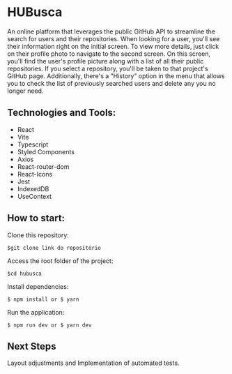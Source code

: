# HUBusca
An online platform that leverages the public GitHub API to streamline the search for users and their repositories.
When looking for a user, you'll see their information right on the initial screen. To view more details, just click on their profile photo to navigate to the second screen. On this screen, you'll find the user's profile picture along with a list of all their public repositories. If you select a repository, you'll be taken to that project's GitHub page. Additionally, there's a "History" option in the menu that allows you to check the list of previously searched users and delete any you no longer need.

## Technologies and Tools: 
- React
- Vite
- Typescript
- Styled Components
- Axios
- React-router-dom
- React-Icons
- Jest
- IndexedDB
- UseContext

## How to start:
Clone this repository: 
```
$git clone link do repositório
```

Access the root folder of the project:   
```
$cd hubusca
```

Install dependencies: 
```
$ npm install or $ yarn
```

Run the application: 
```
$ npm run dev or $ yarn dev
```
## Next Steps
Layout adjustments and Implementation of automated tests.



